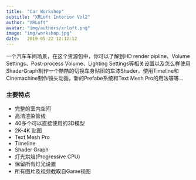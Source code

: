```yaml
---
title:  "Car Workshop"
subtitle: "XRLoft Interior Vol2"
author: "XRLoft"
avatar: "img/authors/xrloft.png"
image: "img/workshop.jpg"
date:   2019-05-22 12:12:12
---
```


一个汽车车间场景，在这个资源包中，你可以了解到HD render pipline、Volume Settings、Post-process Volume、Lighting Settings等相关设置以及怎么样使用ShaderGraph制作一个酷酷的切换车身贴图的车漆Shader，使用Timeline和Cinemachine制作镜头动画，新的Prefabe系统和Text Mesh Pro的用法等等...

### 主要特点

- 完整的室内空间
- 高清渲染管线
- 40多个可以直接使用的3D模型
- 2K-4K 贴图
- Text Mesh Pro
- Timeline
- Shader Graph
- 灯光烘焙(Progressive CPU)
- 保留所有灯光设置
- 所有图片及视频截取自Game视图

